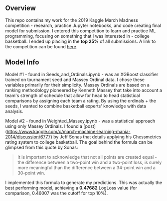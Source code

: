 

## Overview
This repo contains my work for the 2019 Kaggle March Madness competition - research, practice Jupyter notebooks, and code creating final model for submission. I entered this competition to learn and practice ML programming, focusing on something that I was interested in - college basketball. I ended up placing in the **top 25%** of all submissions. A link to the competition can be found [here](https://www.kaggle.com/c/mens-machine-learning-competition-2019/overview). 

## Model Info
Model #1 - found in Seeds_and_Ordinals.ipynb - was an XGBoost classifier trained on tournament seed and Massey Ordinal data. I chose these variables primarily for their simplicity. Massey Ordinals are based on a ranking methodology pioneered by Kenneth Massey that take into account a team's strength of schedule that allow for head to head statistical comparisons by assigning each team a rating. By using the ordinals + the seeds, I wanted to combine basketball experts' knowledge with data analysis.

Model #2 - found in Weighted_Massey.ipynb - was a statistical approach using only Massey Ordinals. I found a [post] (https://www.kaggle.com/c/march-machine-learning-mania-2014/discussion/6777) by Jeff Sonas that details applying his Chessmetrics rating system to college basketball. The goal behind the formula can be glimpsed from this quote by Sonas:

> It is important to acknowledge that not all points are created equal - the difference between a two-point win and a two-point loss, is surely more meaningful than the difference between a 34-point win and a 30-point win. 

I implemented this formula to generate my predictions. This was actually the best performing model, achieving a **0.47682** LogLoss value (for comparison, 0.46007 was the cutoff for top 10%). 

